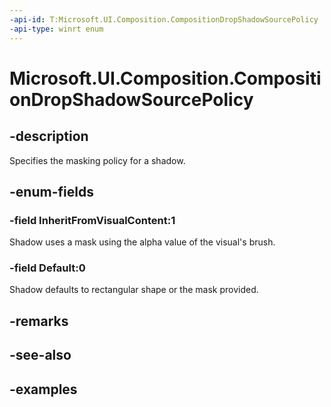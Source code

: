 ```yaml
---
-api-id: T:Microsoft.UI.Composition.CompositionDropShadowSourcePolicy
-api-type: winrt enum
---
```


<!-- Enumeration syntax.
public enum CompositionDropShadowSourcePolicy : int 
-->

# Microsoft.UI.Composition.CompositionDropShadowSourcePolicy

## -description
Specifies the masking policy for a shadow.

## -enum-fields
### -field InheritFromVisualContent:1
Shadow uses a mask using the alpha value of the visual's brush.

### -field Default:0
Shadow defaults to rectangular shape or the mask provided.

## -remarks

## -see-also

## -examples

